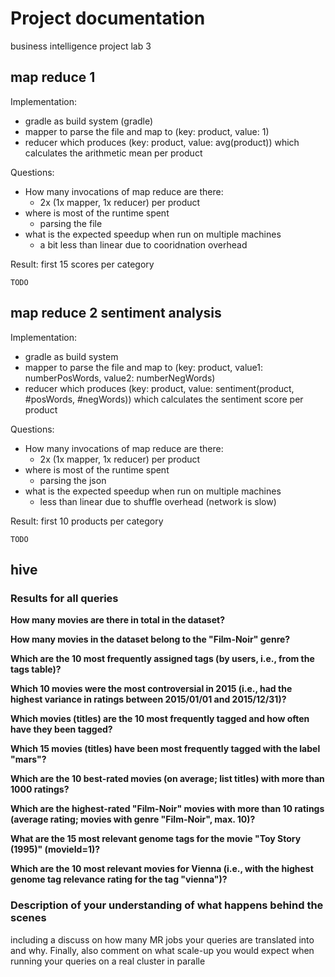 # Project documentation

business intelligence project lab 3

## map reduce 1

Implementation:
 - gradle as build system (gradle)
 - mapper to parse the file and map to (key: product, value: 1)
 - reducer which produces (key: product, value: avg(product)) which calculates the arithmetic mean per product

Questions:
 - How many invocations of map reduce are there:
   - 2x (1x mapper, 1x reducer) per product
 - where is most of the runtime spent
   - parsing the file
 - what is the expected speedup when run on multiple machines
   - a bit less than linear due to cooridnation overhead

 Result: first 15 scores per category

```
TODO
```

## map reduce 2 sentiment analysis

Implementation:
 - gradle as build system
 - mapper to parse the file and map to (key: product, value1: numberPosWords, value2: numberNegWords)
 - reducer which produces (key: product, value: sentiment(product, #posWords, #negWords)) which calculates the sentiment score per product

Questions:
 - How many invocations of map reduce are there:
   - 2x (1x mapper, 1x reducer) per product
 - where is most of the runtime spent
   - parsing the json
 - what is the expected speedup when run on multiple machines
   - less than linear due to shuffle overhead (network is slow)

 Result: first 10 products per category

```
TODO
```

## hive

### Results for all queries

**How many movies are there in total in the dataset?**

**How many movies in the dataset belong to the "Film-Noir" genre?**



**Which are the 10 most frequently assigned tags (by users, i.e., from the tags table)?**



**Which 10 movies were the most controversial in 2015 (i.e., had the highest variance in ratings between 2015/01/01 and 2015/12/31)?**



**Which movies (titles) are the 10 most frequently tagged and how often have they been tagged?**



**Which 15 movies (titles) have been most frequently tagged with the label "mars"?**



**Which are the 10 best-rated movies (on average; list titles) with more than 1000 ratings?**



**Which are the highest-rated "Film-Noir" movies with more than 10 ratings (average rating; movies with genre "Film-Noir", max. 10)?**



**What are the 15 most relevant genome tags for the movie "Toy Story (1995)" (movieId=1)?**



**Which are the 10 most relevant movies for Vienna (i.e., with the highest genome tag relevance rating for the tag "vienna")?**




### Description of your understanding of what happens behind the scenes
including a discuss on how many MR jobs your queries are translated into and why. Finally, also comment on what scale-up you would expect when running your queries on a real cluster in paralle

